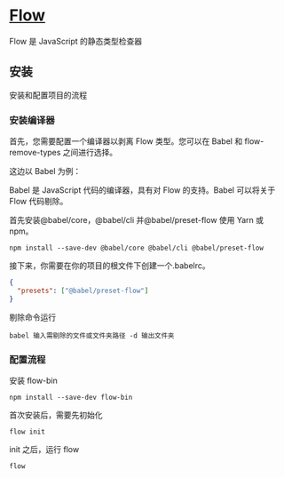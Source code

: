 # [Flow](https://flow.org/en/)

Flow 是 JavaScript 的静态类型检查器

## 安装

安装和配置项目的流程

### 安装编译器

首先，您需要配置一个编译器以剥离 Flow 类型。您可以在 Babel 和 flow-remove-types 之间进行选择。

这边以 Babel 为例：

Babel 是 JavaScript 代码的编译器，具有对 Flow 的支持。Babel 可以将关于 Flow 代码剔除。

首先安装@babel/core，@babel/cli 并@babel/preset-flow 使用 Yarn 或 npm。

```text
npm install --save-dev @babel/core @babel/cli @babel/preset-flow
```

接下来，你需要在你的项目的根文件下创建一个.babelrc。

```json
{
  "presets": ["@babel/preset-flow"]
}
```

剔除命令运行

```text
babel 输入需剔除的文件或文件夹路径 -d 输出文件夹
```

### 配置流程

安装 flow-bin

```text
npm install --save-dev flow-bin
```

首次安装后，需要先初始化

```text
flow init
```

init 之后，运行 flow

```text
flow
```

